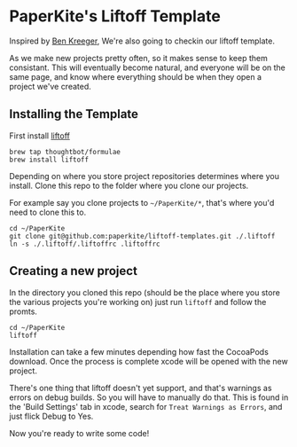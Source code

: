 # PaperKite's Liftoff Template

Inspired by [Ben Kreeger](https://github.com/kreeger/liftoff-templates), We're also going to checkin our liftoff template. 

As we make new projects pretty often, so it makes sense to keep them consistant. This will eventually become natural, and everyone will be on the same page, and know where everything should be when they open a project we've created.

## Installing the Template

First install [liftoff](https://github.com/thoughtbot/liftoff)

	brew tap thoughtbot/formulae
	brew install liftoff

Depending on where you store project repositories determines where you install. Clone this repo to the folder where you clone our projects.

For example say you clone projects to `~/PaperKite/*`, that's where you'd need to clone this to.

	cd ~/PaperKite
	git clone git@github.com:paperkite/liftoff-templates.git ./.liftoff
	ln -s ./.liftoff/.liftoffrc .liftoffrc
	
## Creating a new project

In the directory you cloned this repo (should be the place where you store the various projects you're working on) just run `liftoff` and follow the promts.

	cd ~/PaperKite
	liftoff
	
Installation can take a few minutes depending how fast the CocoaPods download. Once the process is complete xcode will be opened with the new project.
	
There's one thing that liftoff doesn't yet support, and that's warnings as errors on debug builds. So you will have to manually do that. This is found in the 'Build Settings' tab in xcode, search for `Treat Warnings as Errors`, and just flick Debug to Yes.

Now you're ready to write some code!